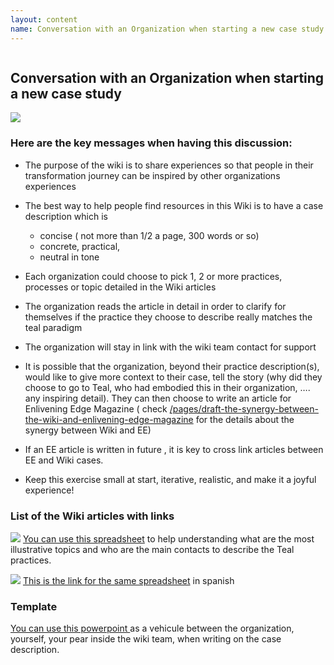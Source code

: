 ```yaml
---
layout: content
name: Conversation with an Organization when starting a new case study
---
```

![]()

## Conversation with an Organization when starting a new case study

![](/media/conversation.jpg)

### Here are the key messages when having this discussion:

* The purpose of the wiki is to share experiences so that people in their transformation journey can be inspired by other organizations experiences
* The best way to help people find resources in this Wiki is to have a case description which is

  * concise ( not more than 1/2 a page, 300 words or so)
  * concrete, practical,
  * neutral in tone
* Each organization could choose to pick 1, 2 or more practices, processes or topic detailed in the Wiki articles
* The organization reads the article in detail in order to clarify for themselves if the practice they choose to describe really matches the teal paradigm
* The organization will stay in link with the wiki team contact for support
* It is possible that the organization, beyond their practice description(s), would like to give more context to their case, tell the story (why did they choose to go to Teal, who had embodied this in their organization, …. any inspiring detail). They can then choose to write an article for Enlivening Edge Magazine ( check [/pages/draft-the-synergy-between-the-wiki-and-enlivening-edge-magazine](draft-the-synergy-between-the-wiki-and-enlivening-edge-magazine) for the details about the synergy between Wiki and EE)
* If an EE article is written in future , it is key to cross link articles between EE and Wiki cases.
* Keep this exercise small at start, iterative, realistic, and make it a joyful experience!

### List of the Wiki articles with links

![](/media/flaggreatbritainxxs.png)  [You can use this spreadsheet](https://drive.google.com/file/d/1eivx4sUpD-DUvGZ0zxV0QLBJyx2oORDV/view?usp=sharing) to help understanding what are the most illustrative topics and who are the main contacts to describe the Teal practices. 

![](/media/flagspain.jpg) [This is the link for the same spreadsheet](https://drive.google.com/file/d/1MN41A5_DUPgZXNxv14UnArQNH2twGQpQ/view?usp=sharing) in spanish

### Template

[You can use this powerpoint ](https://drive.google.com/file/d/117RgoYtDB4VoN-IF2dR4716jNqIZV2b-/view?usp=sharing)as a vehicule between the organization, yourself, your pear inside the wiki team, when writing on the case description.